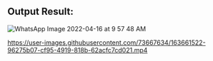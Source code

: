 

## Output Result:


![WhatsApp Image 2022-04-16 at 9 57 48 AM](https://user-images.githubusercontent.com/73667634/163661405-c5c73ba2-c045-403e-b29a-3db639f036a3.jpeg)



https://user-images.githubusercontent.com/73667634/163661522-96275b07-cf95-4919-818b-62acfc7cd021.mp4

